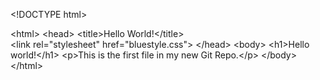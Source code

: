 &lt;!DOCTYPE html&gt;

&lt;html&gt;
&lt;head&gt;
&lt;title&gt;Hello World!&lt;/title&gt;
&lt;link rel=&quot;stylesheet&quot; href=&quot;bluestyle.css&quot;&gt;
&lt;/head&gt;
&lt;body&gt;
&lt;h1&gt;Hello world!&lt;/h1&gt;
&lt;p&gt;This is the first file in my new Git Repo.&lt;/p&gt;
&lt;/body&gt;
&lt;/html&gt;
